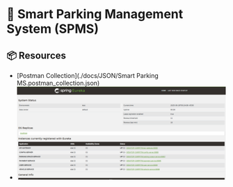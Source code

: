 # 🚗 Smart Parking Management System (SPMS)

## 📦 Resources

- [Postman Collection](./docs/JSON/Smart Parking MS.postman_collection.json)
- ![Eureka Dashboard](./docs/Screenshots/eureka_dashboard.png)
